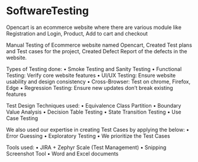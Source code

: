# SoftwareTesting
Opencart is an ecommerce website where there are various module like Registration and Login, Product, Add to cart and checkout

Manual Testing of Ecommerce website named Opencart,
Created Test plans and Test cases for the project,
Created Defect Report of the defects in the website.

Types of Testing done:
 •	Smoke Testing and Sanity Testing
 •	Functional Testing: Verify core website features
 •	UI/UX Testing: Ensure website usability and design consistency
 •	Cross-Browser: Test on chrome, Firefox, Edge
 •	Regression Testing: Ensure new updates don’t break existing features
 
 Test Design Techniques used:
•	Equivalence Class Partition
•	Boundary Value Analysis
•	Decision Table Testing
•	State Transition Testing
•	Use Case Testing

 We also used our expertise in creating Test Cases by applying the below:
•	Error Guessing
•	Exploratory Testing
•	We prioritize the Test Cases

 Tools used:
 •	JIRA + Zephyr Scale (Test Management)
 •	Snipping Screenshot Tool
 •	Word and Excel documents

